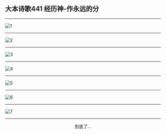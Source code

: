 
## 大本诗歌441 经历神-作永远的分
        
<div id="aplayer0"></div>

---

<img alt="1" data-original="/data/d0441/1.png">

---

<img alt="2" data-original="/data/d0441/2.png">

---

<img alt="3" data-original="/data/d0441/3.png">

---

<img alt="4" data-original="/data/d0441/4.png">

---

<img alt="5" data-original="/data/d0441/5.png">

---

<img alt="6" data-original="/data/d0441/6.png">

---

<img alt="7" data-original="/data/d0441/7.png">

---

<p style="text-align: center">到底了...</p>

<script src="/js/dist-view.js"></script>

<script>
MAIN.id = 'd0441';
        
const ap0 = new APlayer({
    container: document.getElementById('aplayer0'),
    volume: 1,
    loop: 'none',
    preload: 'none',
    audio: [{
        name: '大本诗歌441.mp3',
        artist: '大本诗歌',
        url: 'https://res.wx.qq.com/voice/getvoice?mediaid=MzI0NTk3MDM5M18yMjQ3NDkyOTc4',
        cover: '/favicon'
    }]
});
</script>
